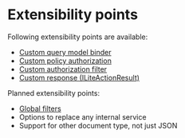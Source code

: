 ﻿---
Author: stanac
CreatedDate: 2017-05-02
Title: Extensibility points
RenderTitle: false
IsHtml: false
ParentPageId: basic-concepts
Id: extensibility-points
---

# Extensibility points

Following extensibility points are available:
- [Custom query model binder](/docs/custom-parameter-provider)
- [Custom policy authorization](/docs/policy-authorization)
- [Custom authorization filter](/docs/custom-authorization)
- [Custom response (ILiteActionResult)](/docs/litecontroller-and-iliteactionresult)

Planned extensibility points:
- [Global filters](/docs/global-filters)
- Options to replace any internal service
- Support for other document type, not just JSON